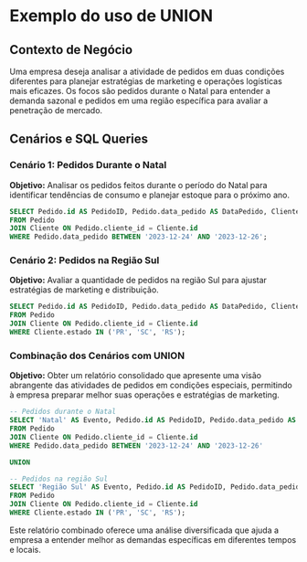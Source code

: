 # Exemplo do uso de UNION

## Contexto de Negócio
Uma empresa deseja analisar a atividade de pedidos em duas condições diferentes para planejar estratégias de marketing e operações logísticas mais eficazes. Os focos são pedidos durante o Natal para entender a demanda sazonal e pedidos em uma região específica para avaliar a penetração de mercado.

## Cenários e SQL Queries

### Cenário 1: Pedidos Durante o Natal
**Objetivo:** Analisar os pedidos feitos durante o período do Natal para identificar tendências de consumo e planejar estoque para o próximo ano.

```sql
SELECT Pedido.id AS PedidoID, Pedido.data_pedido AS DataPedido, Cliente.nome AS ClienteNome
FROM Pedido
JOIN Cliente ON Pedido.cliente_id = Cliente.id
WHERE Pedido.data_pedido BETWEEN '2023-12-24' AND '2023-12-26';
```

### Cenário 2: Pedidos na Região Sul
**Objetivo:** Avaliar a quantidade de pedidos na região Sul para ajustar estratégias de marketing e distribuição.

```sql
SELECT Pedido.id AS PedidoID, Pedido.data_pedido AS DataPedido, Cliente.nome AS ClienteNome
FROM Pedido
JOIN Cliente ON Pedido.cliente_id = Cliente.id
WHERE Cliente.estado IN ('PR', 'SC', 'RS');
```

### Combinação dos Cenários com UNION
**Objetivo:** Obter um relatório consolidado que apresente uma visão abrangente das atividades de pedidos em condições especiais, permitindo à empresa preparar melhor suas operações e estratégias de marketing.

```sql
-- Pedidos durante o Natal
SELECT 'Natal' AS Evento, Pedido.id AS PedidoID, Pedido.data_pedido AS DataPedido, Cliente.nome AS ClienteNome
FROM Pedido
JOIN Cliente ON Pedido.cliente_id = Cliente.id
WHERE Pedido.data_pedido BETWEEN '2023-12-24' AND '2023-12-26'

UNION

-- Pedidos na região Sul
SELECT 'Região Sul' AS Evento, Pedido.id AS PedidoID, Pedido.data_pedido AS DataPedido, Cliente.nome AS ClienteNome
FROM Pedido
JOIN Cliente ON Pedido.cliente_id = Cliente.id
WHERE Cliente.estado IN ('PR', 'SC', 'RS');
```

Este relatório combinado oferece uma análise diversificada que ajuda a empresa a entender melhor as demandas específicas em diferentes tempos e locais.
